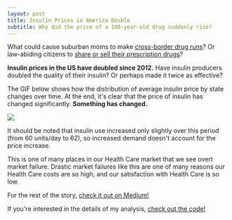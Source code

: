 ```yaml
---
layout: post
title: Insulin Prices in America Double
subtitle: Why did the price of a 100-year-old drug suddenly rise?
---
```


What could cause suburban moms to make [cross-border drug runs](https://www.washingtonpost.com/world/the_americas/as-price-of-insulin-soars-americans-caravan-to-canada-for-lifesaving-medicine/2019/06/14/0a272fb6-8217-11e9-9a67-a687ca99fb3d_story.html?noredirect=on&utm_term=.4ae2ae43c6f3)? Or law-abiding citizens to [share or sell their prescription drugs](https://www.wsj.com/video/series/moving-upstream/high-insulin-prices-drive-diabetics-to-take-extreme-measures/1AB7653D-D0F8-4441-9218-5668D1BC62A7)?

**Insulin prices in the US have doubled since 2012.** Have insulin producers doubled the quality of their insulin? Or perhaps made it twice as effective?

The GIF below shows how the distribution of average insulin price by state changes over time. At the end, it's clear that the price of insulin has changed significantly. **Something has changed.**

![](https://giphy.com/gifs/TiDAzfXoRedd2UPEEt?utm_source=iframe&utm_medium=embed&utm_campaign=Embeds&utm_term=https%3A%2F%2Fcdn.embedly.com%2Fwidgets%2Fmedia.html%3Fsrc%3Dhttps%3A%2F%2Fgiphy.com%2Fembed%2FTiDAzfXoRedd2UPEEt%2Ftwitter%2Fiframe&%3Burl=https%3A%2F%2Fgiphy.com%2Fgifs%2FTiDAzfXoRedd2UPEEt&%3Bimage=https%3A%2F%2Fmedia.giphy.com%2Fmedia%2FTiDAzfXoRedd2UPEEt%2Fgiphy.gif&%3Bkey=a19fcc184b9711e1b4764040d3dc5c07&%3Btype=text%2Fhtml&%3Bschema=giphy)

It should be noted that insulin use increased only slightly over this period (from 60 units/day to 62), so increased demand doesn't account for the price increase.

This is one of many places in our Health Care market that we see overt market failure. Drastic market failures like this are one of many reasons our Health Care costs are so high, and our satisfaction with Health Care is so low.

For the rest of the story, [check it out on Medium!](https://medium.com/@eric97/insulin-prices-in-america-double-a01847eee936)

If you're interested in the details of my analysis, [check out the code!](https://github.com/ewuerfel66/DS_Unit_1_Project/blob/master/EricWuerfel_InsulinPrices.ipynb)
